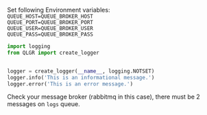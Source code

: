 Set following Environment variables: \
`QUEUE_HOST=QUEUE_BROKER_HOST` \
`QUEUE_PORT=QUEUE_BROKER_PORT` \
`QUEUE_USER=QUEUE_BROKER_USER` \
`QUEUE_PASS=QUEUE_BROKER_PASS`

```python
import logging
from QLGR import create_logger


logger = create_logger(__name__, logging.NOTSET)
logger.info('This is an informational message.')
logger.error('This is an error message.')
```

Check your message broker (rabbitmq in this case), there must be 2 messages on `logs` queue.

